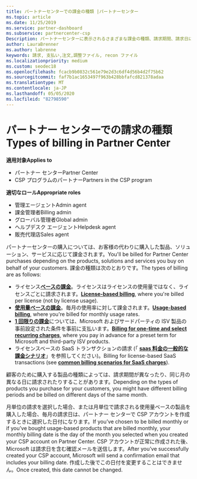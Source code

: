 ```yaml
---
title: パートナーセンターでの課金の種類 |パートナーセンター
ms.topic: article
ms.date: 11/25/2019
ms.service: partner-dashboard
ms.subservice: partnercenter-csp
Description: パートナーセンターに表示されるさまざまな課金の種類、請求期間、請求日について説明します。
author: LauraBrenner
ms.author: labrenne
keywords: 請求, 支払い,注文,調整ファイル, recon ファイル
ms.localizationpriority: medium
ms.custom: seodec18
ms.openlocfilehash: fcacb9b0832c561e79e2d3c6df4d56b4d2f75b62
ms.sourcegitcommit: faf7b1ac1653497f963b428bbfafcd821378adaa
ms.translationtype: MT
ms.contentlocale: ja-JP
ms.lasthandoff: 05/05/2020
ms.locfileid: "82798590"
---
```

# <a name="types-of-billing-in-partner-center"></a><span data-ttu-id="78098-104">パートナー センターでの請求の種類</span><span class="sxs-lookup"><span data-stu-id="78098-104">Types of billing in Partner Center</span></span>

<span data-ttu-id="78098-105">**適用対象**</span><span class="sxs-lookup"><span data-stu-id="78098-105">**Applies to**</span></span>

- <span data-ttu-id="78098-106">パートナー センター</span><span class="sxs-lookup"><span data-stu-id="78098-106">Partner Center</span></span>
- <span data-ttu-id="78098-107">CSP プログラムのパートナー</span><span class="sxs-lookup"><span data-stu-id="78098-107">Partners in the CSP program</span></span>

<span data-ttu-id="78098-108">**適切なロール**</span><span class="sxs-lookup"><span data-stu-id="78098-108">**Appropriate roles**</span></span>

- <span data-ttu-id="78098-109">管理エージェント</span><span class="sxs-lookup"><span data-stu-id="78098-109">Admin agent</span></span>
- <span data-ttu-id="78098-110">課金管理者</span><span class="sxs-lookup"><span data-stu-id="78098-110">Billing admin</span></span>
- <span data-ttu-id="78098-111">グローバル管理者</span><span class="sxs-lookup"><span data-stu-id="78098-111">Global admin</span></span>
- <span data-ttu-id="78098-112">ヘルプデスク エージェント</span><span class="sxs-lookup"><span data-stu-id="78098-112">Helpdesk agent</span></span>
- <span data-ttu-id="78098-113">販売代理店</span><span class="sxs-lookup"><span data-stu-id="78098-113">Sales agent</span></span>

<span data-ttu-id="78098-114">パートナーセンターの購入については、お客様の代わりに購入した製品、ソリューション、サービスに応じて課金されます。</span><span class="sxs-lookup"><span data-stu-id="78098-114">You'll be billed for Partner Center purchases depending on the products, solutions and services you buy on behalf of your customers.</span></span> <span data-ttu-id="78098-115">課金の種類は次のとおりです。</span><span class="sxs-lookup"><span data-stu-id="78098-115">The types of billing are as follows:</span></span>

- <span data-ttu-id="78098-116">ライセンス[**ベースの課金**](license-based-billing.md)。ライセンスはライセンスの使用量ではなく、ライセンスごとに請求されます。</span><span class="sxs-lookup"><span data-stu-id="78098-116">[**License-based billing**](license-based-billing.md), where you're billed per license (not by license usage).</span></span>
- <span data-ttu-id="78098-117">[**使用量ベースの課金**](usage-based-billing.md)。毎月の使用率に対して課金されます。</span><span class="sxs-lookup"><span data-stu-id="78098-117">[**Usage-based billing**](usage-based-billing.md), where you're billed for monthly usage rates.</span></span>
- <span data-ttu-id="78098-118">[**1 回限りの課金**](one-time-and-recurring-billing.md)については、Microsoft およびサードパーティの ISV 製品の事前設定された条件を事前に支払います。</span><span class="sxs-lookup"><span data-stu-id="78098-118">[**Billing for one-time and select recurring charges**](one-time-and-recurring-billing.md), where you pay in advance for a preset term for Microsoft and third-party ISV products.</span></span>
- <span data-ttu-id="78098-119">ライセンスベースの SaaS トランザクションの請求 (「 [**saas 料金の一般的な課金シナリオ**](common-billing-scenarios-saas.md)」を参照してください)。</span><span class="sxs-lookup"><span data-stu-id="78098-119">Billing for license-based SaaS transactions (see [**common billing scenarios for SaaS charges**](common-billing-scenarios-saas.md)).</span></span>

<span data-ttu-id="78098-120">顧客のために購入する製品の種類によっては、請求期間が異なったり、同じ月の異なる日に請求されたりすることがあります。</span><span class="sxs-lookup"><span data-stu-id="78098-120">Depending on the types of products you purchase for your customers, you might have different billing periods and be billed on different days of the same month.</span></span>

<span data-ttu-id="78098-121">月単位の請求を選択した場合、または月単位で請求される使用量ベースの製品を購入した場合、毎月の請求日は、パートナー センターで CSP アカウントを作成するときに選択した日付になります。</span><span class="sxs-lookup"><span data-stu-id="78098-121">If you’ve chosen to be billed monthly or if you’ve bought usage-based products that are billed monthly, your monthly billing date is the day of the month you selected when you created your CSP account on Partner Center.</span></span> <span data-ttu-id="78098-122">CSP アカウントが正常に作成された後、Microsoft は請求日を含む確認メールを送信します。</span><span class="sxs-lookup"><span data-stu-id="78098-122">After you’ve successfully created your CSP account, Microsoft will send a confirmation email that includes your billing date.</span></span> <span data-ttu-id="78098-123">作成した後でこの日付を変更することはできません。</span><span class="sxs-lookup"><span data-stu-id="78098-123">Once created, this date cannot be changed.</span></span>
